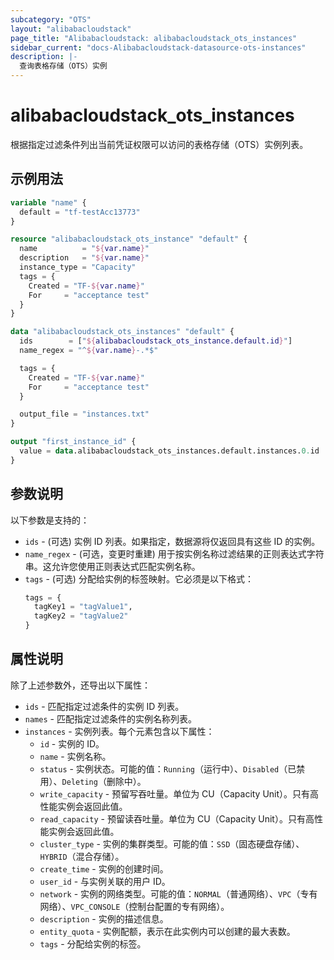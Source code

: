 ```yaml
---
subcategory: "OTS"
layout: "alibabacloudstack"
page_title: "Alibabacloudstack: alibabacloudstack_ots_instances"
sidebar_current: "docs-Alibabacloudstack-datasource-ots-instances"
description: |- 
  查询表格存储（OTS）实例
---
```


# alibabacloudstack_ots_instances

根据指定过滤条件列出当前凭证权限可以访问的表格存储（OTS）实例列表。

## 示例用法

```terraform
variable "name" {
  default = "tf-testAcc13773"
}

resource "alibabacloudstack_ots_instance" "default" {
  name          = "${var.name}"
  description   = "${var.name}"
  instance_type = "Capacity"
  tags = {
    Created = "TF-${var.name}"
    For     = "acceptance test"
  }
}

data "alibabacloudstack_ots_instances" "default" {
  ids        = ["${alibabacloudstack_ots_instance.default.id}"]
  name_regex = "^${var.name}-.*$"

  tags = {
    Created = "TF-${var.name}"
    For     = "acceptance test"
  }

  output_file = "instances.txt"
}

output "first_instance_id" {
  value = data.alibabacloudstack_ots_instances.default.instances.0.id
}
```

## 参数说明

以下参数是支持的：

* `ids` - (可选) 实例 ID 列表。如果指定，数据源将仅返回具有这些 ID 的实例。
* `name_regex` - (可选，变更时重建) 用于按实例名称过滤结果的正则表达式字符串。这允许您使用正则表达式匹配实例名称。
* `tags` - (可选) 分配给实例的标签映射。它必须是以下格式：
  ```terraform
  tags = {
    tagKey1 = "tagValue1",
    tagKey2 = "tagValue2"
  }
  ```

## 属性说明

除了上述参数外，还导出以下属性：

* `ids` - 匹配指定过滤条件的实例 ID 列表。
* `names` - 匹配指定过滤条件的实例名称列表。
* `instances` - 实例列表。每个元素包含以下属性：
  * `id` - 实例的 ID。
  * `name` - 实例名称。
  * `status` - 实例状态。可能的值：`Running`（运行中）、`Disabled`（已禁用）、`Deleting`（删除中）。
  * `write_capacity` - 预留写吞吐量。单位为 CU（Capacity Unit）。只有高性能实例会返回此值。
  * `read_capacity` - 预留读吞吐量。单位为 CU（Capacity Unit）。只有高性能实例会返回此值。
  * `cluster_type` - 实例的集群类型。可能的值：`SSD`（固态硬盘存储）、`HYBRID`（混合存储）。
  * `create_time` - 实例的创建时间。
  * `user_id` - 与实例关联的用户 ID。
  * `network` - 实例的网络类型。可能的值：`NORMAL`（普通网络）、`VPC`（专有网络）、`VPC_CONSOLE`（控制台配置的专有网络）。
  * `description` - 实例的描述信息。
  * `entity_quota` - 实例配额，表示在此实例内可以创建的最大表数。
  * `tags` - 分配给实例的标签。